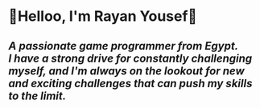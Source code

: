  

# 👋Helloo, I'm Rayan Yousef👋

## *A passionate game programmer from Egypt. <br/> I have a strong drive for constantly challenging myself, and I'm always on the lookout for new and exciting challenges that can push my skills to the limit.*
